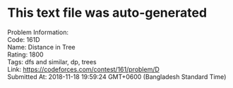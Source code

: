 # This text file was auto-generated  
  
Problem Information:  
Code: 161D  
Name: Distance in Tree  
Rating: 1800  
Tags: dfs and similar, dp, trees  
Link: https://codeforces.com/contest/161/problem/D  
Submitted At: 2018-11-18 19:59:24 GMT+0600 (Bangladesh Standard Time)  
